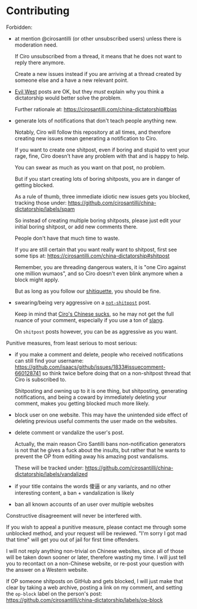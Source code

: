 # Contributing

Forbidden:

-   at mention @cirosantilli (or other unsubscribed users) unless there is moderation need.

    If Ciro unsubscribed from a thread, it means that he does not want to reply there anymore.

    Create a new issues instead if you are arriving at a thread created by someone else and a have a new relevant point.

-   [Evil West](https://cirosantilli.com/china-dictatorship#evil-west) posts are OK, but they *must* explain why you think a dictatorship would better solve the problem.

    Further rationale at: https://cirosantilli.com/china-dictatorship#bias

-   generate lots of notifications that don't teach people anything new.

    Notably, Ciro will follow this repository at all times, and therefore creating new issues mean generating a notification to Ciro.

    If you want to create one shitpost, even if boring and stupid to vent your rage, fine, Ciro doesn't have any problem with that and is happy to help.

    You can swear as much as you want on that post, no problem.

    But if you start creating lots of boring shitposts, you are in danger of getting blocked.

    As a rule of thumb, three immediate idiotic new issues gets you blocked, tracking those under: https://github.com/cirosantilli/china-dictatorship/labels/spam

    So instead of creating multiple boring shitposts, please just edit your initial boring shitpost, or add new comments there.

    People don't have that much time to waste.

    If you are still certain that you want really want to shitpost, first see some tips at: https://cirosantilli.com/china-dictatorship#shitpost

    Remember, you are threading dangerous waters, it is "one Ciro against one million wumaos", and so Ciro doesn't even blink anymore when a block might apply.

    But as long as you follow our [shitiquette](https://en.wikipedia.org/wiki/Etiquette), you should be fine.

-   swearing/being very aggressive on a [`not-shitpost`](https://cirosantilli.com/china-dictatorship#shitpost) post.

    Keep in mind that [Ciro's Chinese sucks](https://cirosantilli.com/china-dictatorship#does-ciro-santilli-speak-chinese), so he may not get the full nuance of your comment, especially if you use a ton of [slang](https://cirosantilli.com/china-dictatorship#slang).

    On `shitpost` posts however, you can be as aggressive as you want.

Punitive measures, from least serious to most serious:

-   if you make a comment and delete, people who received notifications can still find your username: https://github.com/isaacs/github/issues/1833#issuecomment-660128741 so think twice before doing that on a non-shitpost thread that Ciro is subscribed to.

    Shitposting and owning up to it is one thing, but shitposting, generating notifications, and being a coward by immediately deleting your comment, makes you getting blocked much more likely.

-   block user on one website. This may have the unintended side effect of deleting previous useful comments the user made on the websites. 

-   delete comment or vandalize the user's post.

    Actually, the main reason Ciro Santilli bans non-notification generators is not that he gives a fuck about the insults, but rather that he wants to prevent the OP from editing away his amazing post vandalisms.

    These will be tracked under: https://github.com/cirosantilli/china-dictatorship/labels/vandalized

-   if your title contains the words 傻逼 or any variants, and no other interesting content, a ban + vandalization is likely

-   ban all known accounts of an user over multiple websites

Constructive disagreement will never be interfered with.

If you wish to appeal a punitive measure, please contact me through some unblocked method, and your request will be reviewed. "I'm sorry I got mad that time" will get you out of jail for first time offenders.

I will not reply anything non-trivial on Chinese websites, since all of those will be taken down sooner or later, therefore wasting my time. I will just tell you to recontact on a non-Chinese website, or re-post your question with the answer on a Western website.

If OP someone shitposts on GitHub and gets blocked, I will just make that clear by taking a web archive, posting a link on my comment, and setting the `op-block` label on the person's post: https://github.com/cirosantilli/china-dictatorship/labels/op-block
